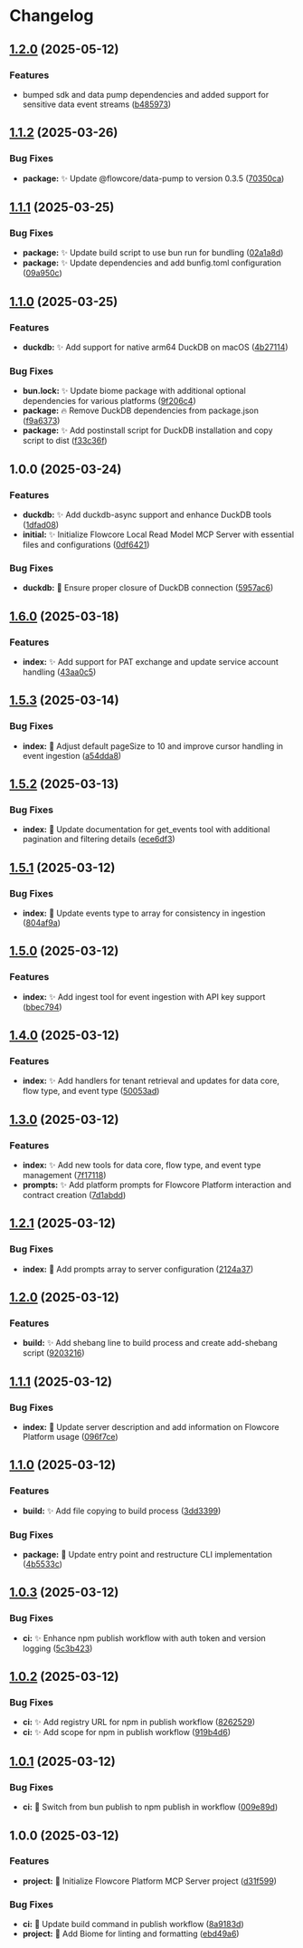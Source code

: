 # Changelog

## [1.2.0](https://github.com/flowcore-io/mcp-flowcore-local-readmodel/compare/v1.1.2...v1.2.0) (2025-05-12)


### Features

* bumped sdk and data pump dependencies and added support for sensitive data event streams ([b485973](https://github.com/flowcore-io/mcp-flowcore-local-readmodel/commit/b48597351ecfee49be92e8c1e685a89c4c7a09b4))

## [1.1.2](https://github.com/flowcore-io/mcp-flowcore-local-readmodel/compare/v1.1.1...v1.1.2) (2025-03-26)


### Bug Fixes

* **package:** :sparkles: Update @flowcore/data-pump to version 0.3.5 ([70350ca](https://github.com/flowcore-io/mcp-flowcore-local-readmodel/commit/70350ca7f18a4006605b67a8b6d0e4e2ae12a846))

## [1.1.1](https://github.com/flowcore-io/mcp-flowcore-local-readmodel/compare/v1.1.0...v1.1.1) (2025-03-25)


### Bug Fixes

* **package:** :sparkles: Update build script to use bun run for bundling ([02a1a8d](https://github.com/flowcore-io/mcp-flowcore-local-readmodel/commit/02a1a8d87249724fd2d2698f33d11909268febcb))
* **package:** :sparkles: Update dependencies and add bunfig.toml configuration ([09a950c](https://github.com/flowcore-io/mcp-flowcore-local-readmodel/commit/09a950c585129e324fbaced48c2435ffa69ab239))

## [1.1.0](https://github.com/flowcore-io/mcp-flowcore-local-readmodel/compare/v1.0.0...v1.1.0) (2025-03-25)


### Features

* **duckdb:** :sparkles: Add support for native arm64 DuckDB on macOS ([4b27114](https://github.com/flowcore-io/mcp-flowcore-local-readmodel/commit/4b2711416102dfeb802121ad1331915e3e39b7a6))


### Bug Fixes

* **bun.lock:** :sparkles: Update biome package with additional optional dependencies for various platforms ([9f206c4](https://github.com/flowcore-io/mcp-flowcore-local-readmodel/commit/9f206c4ba2ac48f4b588a0e9d6d12ce8f7172cc8))
* **package:** :fire: Remove DuckDB dependencies from package.json ([f9a6373](https://github.com/flowcore-io/mcp-flowcore-local-readmodel/commit/f9a637331b386c5738fff2e48745bd1930833b4e))
* **package:** :sparkles: Add postinstall script for DuckDB installation and copy script to dist ([f33c36f](https://github.com/flowcore-io/mcp-flowcore-local-readmodel/commit/f33c36f95d3e1f31fefe2857157095ed548782af))

## 1.0.0 (2025-03-24)


### Features

* **duckdb:** :sparkles: Add duckdb-async support and enhance DuckDB tools ([1dfad08](https://github.com/flowcore-io/mcp-flowcore-local-readmodel/commit/1dfad08ccdd3756e5b04f49dfa53ae72884e15c2))
* **initial:** :sparkles: Initialize Flowcore Local Read Model MCP Server with essential files and configurations ([0df6421](https://github.com/flowcore-io/mcp-flowcore-local-readmodel/commit/0df64219a057a1de82e5bdbb5f1a8be522404d36))


### Bug Fixes

* **duckdb:** :bug: Ensure proper closure of DuckDB connection ([5957ac6](https://github.com/flowcore-io/mcp-flowcore-local-readmodel/commit/5957ac6a60b0a67d61dcd9f72ccc2530b859fc29))

## [1.6.0](https://github.com/flowcore-io/mcp-flowcore-platform/compare/v1.5.3...v1.6.0) (2025-03-18)


### Features

* **index:** :sparkles: Add support for PAT exchange and update service account handling ([43aa0c5](https://github.com/flowcore-io/mcp-flowcore-platform/commit/43aa0c5bf168885759ac531a544112aa9449d1a9))

## [1.5.3](https://github.com/flowcore-io/mcp-flowcore-platform/compare/v1.5.2...v1.5.3) (2025-03-14)


### Bug Fixes

* **index:** :bug: Adjust default pageSize to 10 and improve cursor handling in event ingestion ([a54dda8](https://github.com/flowcore-io/mcp-flowcore-platform/commit/a54dda81e55580f3e0464c700c69e9512c80f8a2))

## [1.5.2](https://github.com/flowcore-io/mcp-flowcore-platform/compare/v1.5.1...v1.5.2) (2025-03-13)


### Bug Fixes

* **index:** :memo: Update documentation for get_events tool with additional pagination and filtering details ([ece6df3](https://github.com/flowcore-io/mcp-flowcore-platform/commit/ece6df36285ac3fd1751d77313889a646d371ccc))

## [1.5.1](https://github.com/flowcore-io/mcp-flowcore-platform/compare/v1.5.0...v1.5.1) (2025-03-12)


### Bug Fixes

* **index:** :art: Update events type to array for consistency in ingestion ([804af9a](https://github.com/flowcore-io/mcp-flowcore-platform/commit/804af9ab09c10a7b5f3c54898d76e7831236986a))

## [1.5.0](https://github.com/flowcore-io/mcp-flowcore-platform/compare/v1.4.0...v1.5.0) (2025-03-12)


### Features

* **index:** :sparkles: Add ingest tool for event ingestion with API key support ([bbec794](https://github.com/flowcore-io/mcp-flowcore-platform/commit/bbec7948847f93f2081b457755c0af32584686d4))

## [1.4.0](https://github.com/flowcore-io/mcp-flowcore-platform/compare/v1.3.0...v1.4.0) (2025-03-12)


### Features

* **index:** :sparkles: Add handlers for tenant retrieval and updates for data core, flow type, and event type ([50053ad](https://github.com/flowcore-io/mcp-flowcore-platform/commit/50053ad4075ae36465b79d25d69b3b4201b20c94))

## [1.3.0](https://github.com/flowcore-io/mcp-flowcore-platform/compare/v1.2.1...v1.3.0) (2025-03-12)


### Features

* **index:** :sparkles: Add new tools for data core, flow type, and event type management ([7f17118](https://github.com/flowcore-io/mcp-flowcore-platform/commit/7f17118ddb7cf216a2cadc5d55bd517f76ee58a6))
* **prompts:** :sparkles: Add platform prompts for Flowcore Platform interaction and contract creation ([7d1abdd](https://github.com/flowcore-io/mcp-flowcore-platform/commit/7d1abdd7a6819814ec7f90dd92bcf11dd978a1ec))

## [1.2.1](https://github.com/flowcore-io/mcp-flowcore-platform/compare/v1.2.0...v1.2.1) (2025-03-12)


### Bug Fixes

* **index:** :memo: Add prompts array to server configuration ([2124a37](https://github.com/flowcore-io/mcp-flowcore-platform/commit/2124a3792b2da0a062c99cf91cee50c73a1b4213))

## [1.2.0](https://github.com/flowcore-io/mcp-flowcore-platform/compare/v1.1.1...v1.2.0) (2025-03-12)


### Features

* **build:** :sparkles: Add shebang line to build process and create add-shebang script ([9203216](https://github.com/flowcore-io/mcp-flowcore-platform/commit/92032166cacac335fb6bb05099a93b93115a25f5))

## [1.1.1](https://github.com/flowcore-io/mcp-flowcore-platform/compare/v1.1.0...v1.1.1) (2025-03-12)


### Bug Fixes

* **index:** :memo: Update server description and add information on Flowcore Platform usage ([096f7ce](https://github.com/flowcore-io/mcp-flowcore-platform/commit/096f7cea626a53087bb8d10c830d36d3891f0e67))

## [1.1.0](https://github.com/flowcore-io/mcp-flowcore-platform/compare/v1.0.3...v1.1.0) (2025-03-12)


### Features

* **build:** :sparkles: Add file copying to build process ([3dd3399](https://github.com/flowcore-io/mcp-flowcore-platform/commit/3dd3399a90fef7e0e1076385a8def5052ee7d133))


### Bug Fixes

* **package:** :art: Update entry point and restructure CLI implementation ([4b5533c](https://github.com/flowcore-io/mcp-flowcore-platform/commit/4b5533c3cc42ded5c22d23bb4b1ec414ce606820))

## [1.0.3](https://github.com/flowcore-io/mcp-flowcore-platform/compare/v1.0.2...v1.0.3) (2025-03-12)


### Bug Fixes

* **ci:** :sparkles: Enhance npm publish workflow with auth token and version logging ([5c3b423](https://github.com/flowcore-io/mcp-flowcore-platform/commit/5c3b423576289be8aef0d90ef98bf65c4f91989e))

## [1.0.2](https://github.com/flowcore-io/mcp-flowcore-platform/compare/v1.0.1...v1.0.2) (2025-03-12)


### Bug Fixes

* **ci:** :sparkles: Add registry URL for npm in publish workflow ([8262529](https://github.com/flowcore-io/mcp-flowcore-platform/commit/8262529c929858255b5386af7dff5dfaaf97f75b))
* **ci:** :sparkles: Add scope for npm in publish workflow ([919b4d6](https://github.com/flowcore-io/mcp-flowcore-platform/commit/919b4d64bfc9d25890259a7d0ab0ae53627c250b))

## [1.0.1](https://github.com/flowcore-io/mcp-flowcore-platform/compare/v1.0.0...v1.0.1) (2025-03-12)


### Bug Fixes

* **ci:** :bug: Switch from bun publish to npm publish in workflow ([009e89d](https://github.com/flowcore-io/mcp-flowcore-platform/commit/009e89df8a92999078e2b1ff0220e1d169c5b269))

## 1.0.0 (2025-03-12)


### Features

* **project:** :tada: Initialize Flowcore Platform MCP Server project ([d31f599](https://github.com/flowcore-io/mcp-flowcore-platform/commit/d31f599abbecb30669ff10aec8aa2daf11e51528))


### Bug Fixes

* **ci:** :bug: Update build command in publish workflow ([8a9183d](https://github.com/flowcore-io/mcp-flowcore-platform/commit/8a9183db397c1be89fe99362ba2dfbfa4258c0a5))
* **project:** :wrench: Add Biome for linting and formatting ([ebd49a6](https://github.com/flowcore-io/mcp-flowcore-platform/commit/ebd49a68bf1cc36cd8c9c2fb1c934e4852b1ed3d))

